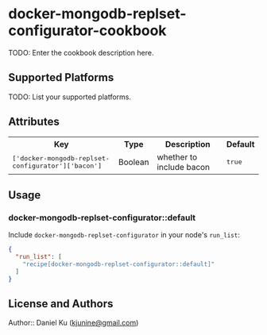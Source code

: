 # docker-mongodb-replset-configurator-cookbook

TODO: Enter the cookbook description here.

## Supported Platforms

TODO: List your supported platforms.

## Attributes

<table>
  <tr>
    <th>Key</th>
    <th>Type</th>
    <th>Description</th>
    <th>Default</th>
  </tr>
  <tr>
    <td><tt>['docker-mongodb-replset-configurator']['bacon']</tt></td>
    <td>Boolean</td>
    <td>whether to include bacon</td>
    <td><tt>true</tt></td>
  </tr>
</table>

## Usage

### docker-mongodb-replset-configurator::default

Include `docker-mongodb-replset-configurator` in your node's `run_list`:

```json
{
  "run_list": [
    "recipe[docker-mongodb-replset-configurator::default]"
  ]
}
```

## License and Authors

Author:: Daniel Ku (<kjunine@gmail.com>)
